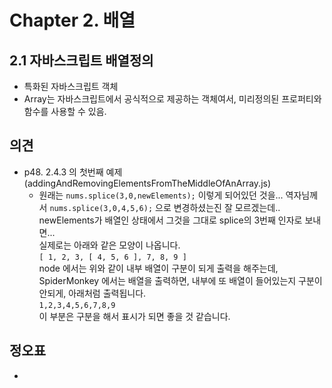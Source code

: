 # Chapter 2. 배열

## 2.1 자바스크립트 배열정의 
* 특화된 자바스크립트 객체
* Array는 자바스크립트에서 공식적으로 제공하는 객체여서, 미리정의된 프로퍼티와 함수를 사용할 수 있음.


## 의견
* p48. 2.4.3 의 첫번째 예제 (addingAndRemovingElementsFromTheMiddleOfAnArray.js)
    * 원래는 `nums.splice(3,0,newElements);` 이렇게 되어있던 것을...
      역자님께서 `nums.splice(3,0,4,5,6);` 으로 변경하셨는진 잘 모르겠는데..  
      newElements가 배열인 상태에서 그것을 그대로 splice의 3번째 인자로 보내면...  
      실제로는 아래와 같은 모양이 나옵니다.  
      `[ 1, 2, 3, [ 4, 5, 6 ], 7, 8, 9 ]`  
      node 에서는 위와 같이 내부 배열이 구분이 되게 출력을 해주는데,  
      SpiderMonkey 에서는 배열을 출력하면, 내부에 또 배열이 들어있는지 구분이 안되게, 아래처럼 출력됩니다.  
      `1,2,3,4,5,6,7,8,9`  
      이 부분은 구분을 해서 표시가 되면 좋을 것 같습니다.

## 정오표
*

